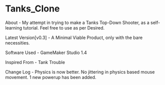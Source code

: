 # Tanks_Clone

About -
My attempt in trying to make a Tanks Top-Down Shooter, as a self-learning tutorial.
Feel free to use as per Desired.


Latest Version[v0.3] -
A Minimal Viable Product, only with the bare necessities.


Software Used -
GameMaker Studio 1.4

Inspired From -
Tank Trouble

Change Log - 
Physics is now better.
No jittering in physics based mouse movement.
1 new powerup has been added.
